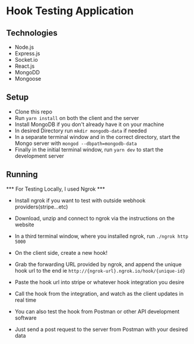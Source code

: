 # Hook Testing Application

## Technologies
- Node.js
- Express.js
- Socket.io
- React.js
- MongoDD
- Mongoose

## Setup

- Clone this repo
- Run `yarn install` on both the client and the server
- Install MongoDB if you don't already have it on your machine
- In desired Directory run `mkdir mongodb-data` if needed
- In a separate terminal window and in the correct directory, start the Mongo server with `mongod --dbpath=mongodb-data`
- Finally in the initial terminal window, run `yarn dev` to start the development server

## Running

*** For Testing Locally, I used Ngrok ***

- Install ngrok if you want to test with outside webhook providers(stripe...etc)
- Download, unzip and connect to ngrok via the instructions on the website
- In a third terminal window, where you installed ngrok, run `./ngrok http 5000`
- On the client side, create a new hook!
- Grab the forwarding URL provided by ngrok, and append the unique hook url to the end ie `http://{ngrok-url}.ngrok.io/hook/{unique-id}`
- Paste the hook url into stripe or whatever hook integration you desire
- Call the hook from the integration, and watch as the client updates in real time

- You can also test the hook from Postman or other API development software
- Just send a post request to the server from Postman with your desired data
